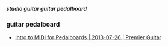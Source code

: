 _**studio guitar guitar pedalboard**_

### guitar pedalboard

- [Intro to MIDI for Pedalboards | 2013-07-26 | Premier Guitar](http://www.premierguitar.com/articles/19359-intro-to-midi-for-pedalboards)
